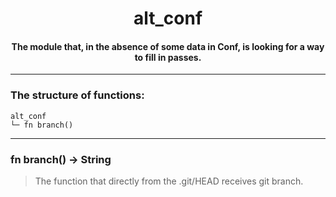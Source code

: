 <div align="center">
    <h1>alt_conf</h1>
    <h4>The module that, in the absence of some data in Conf, is looking for a way to fill in passes.</h4>
</div>

---

### The structure of functions:

```
alt_conf
└─ fn branch()
```

---

### fn branch() -> String

> The function that directly from the .git/HEAD receives git branch.
